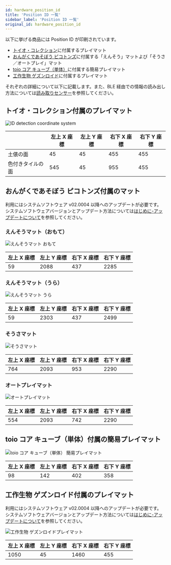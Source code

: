 ```yaml
---
id: hardware_position_id
title: 'Position ID 一覧'
sidebar_label: 'Position ID 一覧'
original_id: hardware_position_id
---
```


以下に挙げる商品には Position ID が印刷されています。

- [トイオ・コレクション](https://toio.io/titles/toio-collection.html)に付属するプレイマット
- [おんがくであそぼう ピコトンズ](https://toio.io/titles/picotons.html)に付属する「えんそう」マットよび「そうさ／オートプレイ」マット
- [toio コア キューブ（単体）](https://toio.io/cube/)に付属する簡易プレイマット
- [工作生物 ゲズンロイド](https://toio.io/titles/gesundroid.html)に付属するプレイマット

それぞれの詳細について以下に記載します。また、BLE 経由での情報の読み出し方法については[読み取りセンサー](./id.md)を参照してください。

## トイオ・コレクション付属のプレイマット

![ID detection coordinate system](assets/id_position_id_coordinate.png)

|                  | 左上 X 座標 | 左上 Y 座標 | 右下 X 座標 | 右下 Y 座標 |
| ---------------- | ----------- | ----------- | ----------- | ----------- |
| 土俵の面         | 45          | 45          | 455         | 455         |
| 色付きタイルの面 | 545         | 45          | 955         | 455         |

## おんがくであそぼう&nbsp;ピコトンズ付属のマット

利用にはシステムソフトウェア v02.0004 以降へのアップデートが必要です。
システムソフトウェアバージョンとアップデート方法については[はじめに-アップデートについて](./how_to_update_cube.md)を参照してください。

### えんそうマット（おもて）

![えんそうマット おもて](assets/id_position_id-picotons_play_front.svg)

| 左上 X 座標 | 左上 Y 座標 | 右下 X 座標 | 右下 Y 座標 |
| ----------- | ----------- | ----------- | ----------- |
| 59          | 2088        | 437         | 2285        |

### えんそうマット（うら）

![えんそうマット うら](assets/id_position_id-picotons_play_back.svg)

| 左上 X 座標 | 左上 Y 座標 | 右下 X 座標 | 右下 Y 座標 |
| ----------- | ----------- | ----------- | ----------- |
| 59          | 2303        | 437         | 2499        |

### そうさマット

![そうさマット](assets/id_position_id-picotons_control.svg)

| 左上 X 座標 | 左上 Y 座標 | 右下 X 座標 | 右下 Y 座標 |
| ----------- | ----------- | ----------- | ----------- |
| 764         | 2093        | 953         | 2290        |

### オートプレイマット

![オートプレイマット](assets/id_position_id-picotons_autoplay.svg)

| 左上 X 座標 | 左上 Y 座標 | 右下 X 座標 | 右下 Y 座標 |
| ----------- | ----------- | ----------- | ----------- |
| 554         | 2093        | 742         | 2290        |

## toio コア キューブ（単体）付属の簡易プレイマット

![toio コア キューブ（単体） 簡易プレイマット](assets/id_illust_cube_playmat.png)

| 左上 X 座標 | 左上 Y 座標 | 右下 X 座標 | 右下 Y 座標 |
| ----------- | ----------- | ----------- | ----------- |
| 98          | 142         | 402         | 358         |

## 工作生物&nbsp;ゲズンロイド付属のプレイマット

利用にはシステムソフトウェア v02.0004 以降へのアップデートが必要です。
システムソフトウェアバージョンとアップデート方法については[はじめに-アップデートについて](./how_to_update_cube.md)を参照してください。

![工作生物 ゲズンロイドプレイマット](assets/Gesundroid-mat-for-public.svg)

| 左上 X 座標 | 左上 Y 座標 | 右下 X 座標 | 右下 Y 座標 |
| ----------- | ----------- | ----------- | ----------- |
| 1050        | 45          | 1460        | 455         |
